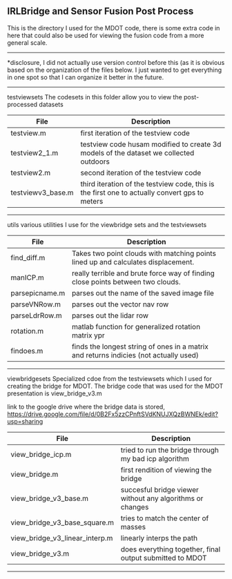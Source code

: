 IRLBridge and Sensor Fusion Post Process
--
This is the directory I used for the MDOT code, there is some extra code in
here that could also be used for viewing the fusion code from a more general
scale.

-------------------------
*disclosure, I did not actually use version control before this (as it is obvious based
 on the organization of the files below.  I just wanted to get everything in one spot
 so that I can organize it better in the future.

-------------------------
testviewsets
	The codesets in this folder allow you to view the post-processed datasets

File			| Description
------------------------|--------------
testview.m		| first iteration of the testview code
testview2_1.m		| testview code husam modified to create 3d models of the dataset we collected outdoors
testview2.m		| second iteration of the testview code
testviewv3_base.m	| third iteration of the testview code, this is the first one to actually convert gps to meters

-------------------------
utils
	various utilities I use for the viewbridge sets and the testviewsets

File		| Description
----------------|--------------
find_diff.m	| Takes two point clouds with matching points lined up and calculates displacement.
manICP.m	| really terrible and brute force way of finding close points between two clouds.
parsepicname.m	| parses out the name of the saved image file
parseVNRow.m	| parses out the vector nav row
parseLdrRow.m	| parses out the lidar row
rotation.m	| matlab function for generalized rotation matrix ypr
findoes.m	| finds the longest string of ones in a matrix and returns indicies (not actually used)

-------------------------
viewbridgesets
	Specialized cdoe from the testviewsets which I used for
creating the bridge for MDOT.  The bridge code that was used
for the MDOT presentation is view_bridge_v3.m

link to the google drive where the bridge data is stored,
https://drive.google.com/file/d/0B2Fx5zzCPnftSVdKNUJXQzBWNEk/edit?usp=sharing

File				| Description
--------------------------------|--------------
view_bridge_icp.m		| tried to run the bridge through my bad icp algorithm
view_bridge.m			| first rendition of viewing the bridge
view_bridge_v3_base.m		| succesful bridge viewer without any algorithms or changes 
view_bridge_v3_base_square.m	| tries to match the center of masses
view_bridge_v3_linear_interp.m	| linearly interps the path
view_bridge_v3.m		| does everything together, final output submitted to MDOT

-------------------------
